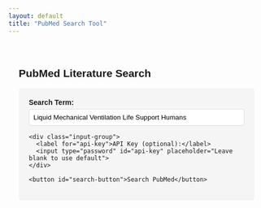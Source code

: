 ```yaml
---
layout: default
title: "PubMed Search Tool"
---
```


<div id="pubmed-search-app">
  <h2>PubMed Literature Search</h2>
  
  <div class="input-section">
    <div class="input-group">
      <label for="search-term">Search Term:</label>
      <input type="text" id="search-term" value="Liquid Mechanical Ventilation Life Support Humans">
    </div>
    
    <div class="input-group">
      <label for="api-key">API Key (optional):</label>
      <input type="password" id="api-key" placeholder="Leave blank to use default">
    </div>
    
    <button id="search-button">Search PubMed</button>
  </div>
  
  <div id="results-container" style="display:none;">
    <h3>Search Results</h3>
    <div id="progress-bar"></div>
    <div id="results-table" class="table-responsive"></div>
  </div>
</div>

<script>
// Default configuration
const DEFAULT_API_KEY = '3834945c08440921ade60d29a8bdd9553808';
const BATCH_SIZE = 50;
const BASE_URL = 'https://eutils.ncbi.nlm.nih.gov/entrez/eutils/';

// Main search function
async function searchPubMed() {
  const searchTerm = document.getElementById('search-term').value.trim();
  let apiKey = document.getElementById('api-key').value.trim();
  
  if (!apiKey) {
    apiKey = DEFAULT_API_KEY;
    console.log("Using default API key");
  }
  
  if (!searchTerm) {
    alert("Please enter a search term");
    return;
  }
  
  // Show loading state
  const resultsContainer = document.getElementById('results-container');
  const progressBar = document.getElementById('progress-bar');
  const resultsTable = document.getElementById('results-table');
  
  resultsContainer.style.display = 'block';
  progressBar.innerHTML = '<p>Searching PubMed...</p>';
  resultsTable.innerHTML = '';
  
  try {
    // Step 1: Search for PMIDs
    progressBar.innerHTML = '<p>Finding articles...</p>';
    const pmids = await searchPMIDs(apiKey, searchTerm);
    
    if (pmids.length === 0) {
      progressBar.innerHTML = '<p>No articles found for this search term.</p>';
      return;
    }
    
    // Step 2: Fetch metadata
    progressBar.innerHTML = `<p>Fetching details for ${pmids.length} articles...</p>`;
    const metadata = await fetchMetadata(apiKey, pmids);
    
    // Step 3: Display results
    displayResults(metadata);
    progressBar.innerHTML = `<p>Found ${Object.keys(metadata).length} articles</p>`;
    
  } catch (error) {
    progressBar.innerHTML = `<p class="error">Error: ${error.message}</p>`;
    console.error(error);
  }
}

// API functions
async function searchPMIDs(apiKey, searchTerm) {
  const params = new URLSearchParams({
    db: 'pubmed',
    term: searchTerm,
    retmax: 100000,
    retmode: 'json',
    api_key: apiKey
  });
  
  const response = await fetch(`${BASE_URL}esearch.fcgi?${params}`);
  const data = await response.json();
  return data.esearchresult.idlist || [];
}

async function fetchMetadata(apiKey, pmids) {
  const allData = {};
  
  for (let i = 0; i < pmids.length; i += BATCH_SIZE) {
    const batch = pmids.slice(i, i + BATCH_SIZE);
    const ids = batch.join(',');
    
    const params = new URLSearchParams({
      db: 'pubmed',
      id: ids,
      retmode: 'json',
      api_key: apiKey
    });
    
    const response = await fetch(`${BASE_URL}esummary.fcgi?${params}`);
    const data = await response.json();
    
    for (const pid of batch) {
      if (data.result[pid]) {
        allData[pid] = data.result[pid];
      }
    }
    
    // Update progress
    const progress = Math.min(i + BATCH_SIZE, pmids.length);
    document.getElementById('progress-bar').innerHTML = 
      `<p>Processed ${progress}/${pmids.length} records...</p>`;
    
    // Rate limiting
    await new Promise(resolve => setTimeout(resolve, 400));
  }
  
  return allData;
}

// Display results in HTML table
function displayResults(metadata) {
  const resultsTable = document.getElementById('results-table');
  let html = `
    <table class="table table-striped">
      <thead>
        <tr>
          <th>PMID</th>
          <th>Title</th>
          <th>Authors</th>
          <th>Year</th>
          <th>Journal</th>
        </tr>
      </thead>
      <tbody>
  `;
  
  Object.entries(metadata).forEach(([pmid, meta]) => {
    // Format authors
    let authors = [];
    try {
      const authorsList = typeof meta.authors === 'string' ? 
        JSON.parse(meta.authors) : meta.authors || [];
      authors = authorsList
        .filter(a => a.authtype === 'Author')
        .map(a => a.name)
        .slice(0, 3);
    } catch (e) {
      console.error("Error parsing authors", e);
    }
    
    // Format year
    let year = '';
    if (meta.pubdate) {
      const yearMatch = meta.pubdate.match(/\d{4}/);
      year = yearMatch ? yearMatch[0] : '';
    }
    
    html += `
      <tr>
        <td><a href="https://pubmed.ncbi.nlm.nih.gov/${pmid}/" target="_blank">${pmid}</a></td>
        <td>${meta.title || ''}</td>
        <td>${authors.join(', ')}${authors.length > 3 ? '...' : ''}</td>
        <td>${year}</td>
        <td>${meta.source || ''}</td>
      </tr>
    `;
  });
  
  html += `</tbody></table>`;
  resultsTable.innerHTML = html;
}

// Event listener
document.getElementById('search-button').addEventListener('click', searchPubMed);
</script>

<style>
#pubmed-search-app {
  max-width: 1000px;
  margin: 0 auto;
  padding: 20px;
  font-family: Arial, sans-serif;
}

.input-section {
  background: #f5f5f5;
  padding: 20px;
  border-radius: 5px;
  margin-bottom: 20px;
}

.input-group {
  margin-bottom: 15px;
}

.input-group label {
  display: block;
  margin-bottom: 5px;
  font-weight: bold;
}

.input-group input {
  width: 100%;
  padding: 8px;
  border: 1px solid #ddd;
  border-radius: 4px;
}

#search-button {
  background: #2c82c9;
  color: white;
  border: none;
  padding: 10px 15px;
  border-radius: 4px;
  cursor: pointer;
  font-size: 16px;
}

#search-button:hover {
  background: #1a6cb3;
}

.table-responsive {
  overflow-x: auto;
}

table {
  width: 100%;
  border-collapse: collapse;
}

th, td {
  padding: 8px 12px;
  border: 1px solid #ddd;
  text-align: left;
}

th {
  background: #f0f0f0;
}

.error {
  color: #d9534f;
}
</style>
